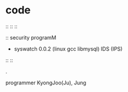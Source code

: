 # code
::
::
::

:: security programM
- syswatch 0.0.2 (linux gcc libmysql) IDS (IPS)

::
::

.

programmer KyongJoo(Ju), Jung
